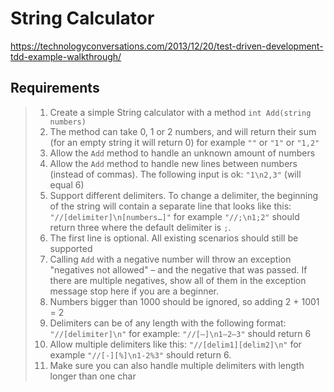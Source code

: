 
# String Calculator

https://technologyconversations.com/2013/12/20/test-driven-development-tdd-example-walkthrough/

## Requirements

> 1. Create a simple String calculator with a method `int Add(string numbers)`
> 2. The method can take 0, 1 or 2 numbers, and will return their sum (for an empty string it will return 0) for example `""` or `"1"` or `"1,2"`
> 3. Allow the `Add` method to handle an unknown amount of numbers
> 4. Allow the `Add` method to handle new lines between numbers (instead of commas).
>    The following input is ok: `"1\n2,3"` (will equal 6)
> 5. Support different delimiters. To change a delimiter, the beginning of the string will contain a separate line that looks like this: `"//[delimiter]\n[numbers…]"` for example `"//;\n1;2"` should return three where the default delimiter is `;`.
> 6. The first line is optional. All existing scenarios should still be supported
> 7. Calling `Add` with a negative number will throw an exception "negatives not allowed" – and the negative that was passed. If there are multiple negatives, show all of them in the exception message stop here if you are a beginner.
> 8. Numbers bigger than 1000 should be ignored, so adding 2 + 1001 = 2
> 9. Delimiters can be of any length with the following format: `"//[delimiter]\n"` for example: `"//[—]\n1—2—3"` should return 6
> 10. Allow multiple delimiters like this: `"//[delim1][delim2]\n"` for example `"//[-][%]\n1-2%3"` should return 6.
> 11. Make sure you can also handle multiple delimiters with length longer than one char

